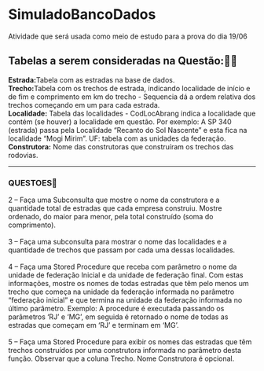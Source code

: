 # SimuladoBancoDados
Atividade que será usada como meio de estudo para a prova do dia 19/06
    <h2>Tabelas a serem consideradas na Questão:📝📂</h2>

 <b>Estrada:</b>Tabela com as estradas na base de dados.<br>
<b>Trecho:</b>Tabela com os trechos de estrada, indicando localidade de início e de fim e comprimento em km do trecho -
Sequencia dá a ordem relativa dos trechos começando em um para cada estrada.<br>
<b>Localidade:</b> Tabela das localidades - CodLocAbrang indica a localidade que contém (se houver) a localidade em
questão. Por exemplo: A SP 340 (estrada) passa pela Localidade “Recanto do Sol Nascente” e esta fica na localidade
“Mogi Mirim”. UF: tabela com as unidades da federação.<br>
<b>Construtora:</b> Nome das construtoras que construíram os trechos das rodovias.<br>
<hr>
<h3>QUESTOES🧾</h3>
2 – Faça uma Subconsulta que mostre o nome da construtora e a quantidade total de estradas que cada empresa
construiu. Mostre ordenado, do maior para menor, pela total construído (soma do comprimento).<br><br>
3 – Faça uma subconsulta para mostrar o nome das localidades e a quantidade de trechos que passam por cada uma
dessas localidades.<br><br>
4 – Faça uma Stored Procedure que receba com parâmetro o nome da unidade de federação Inicial e da unidade de
federação final. Com estas informações, mostre os nomes de todas estradas que têm pelo menos um trecho que
começa na unidade da federação informada no parâmetro “federação inicial” e que termina na unidade da
federação informada no último parâmetro. Exemplo: A procedure é executada passando os parâmetros ‘RJ’ e ‘MG’,
em seguida é retornado o nome de todas as estradas que começam em ‘RJ’ e terminam em ‘MG’.<br><br>
5 – Faça uma Stored Procedure para exibir os nomes das estradas que têm trechos construídos por uma construtora
informada no parâmetro desta função. Observar que a coluna Trecho. Nome Construtora é opcional.<br><br>
